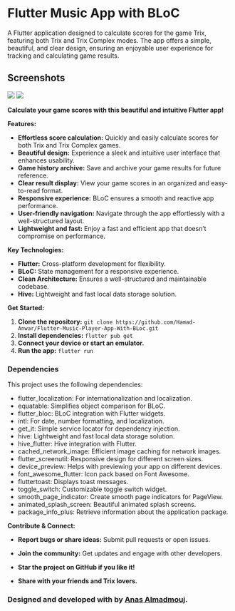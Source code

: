 # Flutter Music App with BLoC

A Flutter application designed to calculate scores for the game Trix, featuring both Trix and Trix Complex modes. The app offers a simple, beautiful, and clear design, ensuring an enjoyable user experience for tracking and calculating game results.

## Screenshots

<img src="demo.png">
<img src="demo1.png">

**Calculate your game scores with this beautiful and intuitive Flutter app!**

**Features:**

* **Effortless score calculation:** Quickly and easily calculate scores for both Trix and Trix Complex games.
* **Beautiful design:** Experience a sleek and intuitive user interface that enhances usability.
* **Game history archive:** Save and archive your game results for future reference.
* **Clear result display:** View your game scores in an organized and easy-to-read format.
* **Responsive experience:** BLoC ensures a smooth and reactive app performance.
* **User-friendly navigation:** Navigate through the app effortlessly with a well-structured layout.
* **Lightweight and fast:** Enjoy a fast and efficient app that doesn’t compromise on performance.

**Key Technologies:**

* **Flutter:** Cross-platform development for flexibility.
* **BLoC:** State management for a responsive experience.
* **Clean Architecture:** Ensures a well-structured and maintainable codebase.
* **Hive:** Lightweight and fast local data storage solution.


**Get Started:**

1. **Clone the repository:** `git clone https://github.com/Hamad-Anwar/Flutter-Music-Player-App-With-BLoc.git`
2. **Install dependencies:** `flutter pub get`
3. **Connect your device or start an emulator.**
4. **Run the app:** `flutter run`

### Dependencies

This project uses the following dependencies:

* flutter_localization: For internationalization and localization.
* equatable: Simplifies object comparison for BLoC.
* flutter_bloc: BLoC integration with Flutter widgets.
* intl: For date, number formatting, and localization.
* get_it: Simple service locator for dependency injection.
* hive: Lightweight and fast local data storage solution.
* hive_flutter: Hive integration with Flutter.
* cached_network_image: Efficient image caching for network images.
* flutter_screenutil: Responsive design for different screen sizes.
* device_preview: Helps with previewing your app on different devices.
* font_awesome_flutter: Icon pack based on Font Awesome.
* fluttertoast: Displays toast messages.
* toggle_switch: Customizable toggle switch widget.
* smooth_page_indicator: Create smooth page indicators for PageView.
* animated_splash_screen: Beautiful animated splash screens.
* package_info_plus: Retrieve information about the application package.


**Contribute & Connect:**

* **Report bugs or share ideas:** Submit pull requests or open issues.
* **Join the community:** Get updates and engage with other developers.

* **Star the project on GitHub if you like it!**
* **Share with your friends and Trix lovers.**

### Designed and developed with by [Anas Almadmouj](https://www.linkedin.com/in/hamad-anwar/).
